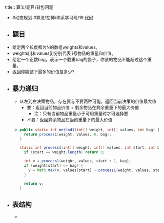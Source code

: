 title:: 算法/题目/背包问题

- #动态规划 #算法/左神/体系学习班/19 [代码](https://github.com/singee-study/algorithm-java/blob/master/zuo-algorithm-2020/class19/Code01.java)
- ## 题目
- 给定两个长度都为N的数组weights和values，
- weights[i]和values[i]分别代表 i号物品的重量和价值。
- 给定一个正数bag，表示一个载重bag的袋子，你装的物品不能超过这个重量。
- 返回你能装下最多的价值是多少?
- ## 暴力递归
	- 从左到右决策物品，存在要与不要两种可能，返回当前决策的价值最大值
		- 要：返回当前物品价值 + 剩余物品在剩余重量下的最大价值
			- 注：只有当前物品重量小于可用重量时才可选择要
		- 不要：返回剩余物品在当前重量下的最大价值
	- ```java
	  public static int method1(int[] weight, int[] values, int bag) {
	    return process1(weight, values, 0, bag);
	  }
	  
	  static int process1(int[] weight, int[] values, int start, int bag) {
	    if (start == weight.length) return 0;
	  
	    int v = process1(weight, values, start + 1, bag);
	    if (weight[start] <= bag) {
	      v = Math.max(v, values[start] + process1(weight, values, start + 1, bag - weight[start]));
	    }
	  
	    return v;
	  }
	  ```
- ## 表结构
	-